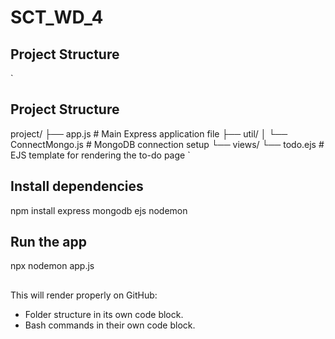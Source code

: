 # SCT_WD_4

## Project Structure

`
## Project Structure

project/
├── app.js                 # Main Express application file
├── util/
│   └── ConnectMongo.js    # MongoDB connection setup
└── views/
    └── todo.ejs           # EJS template for rendering the to-do page
`


## Install dependencies

npm install express mongodb ejs nodemon

## Run the app

npx nodemon app.js

## 
This will render properly on GitHub:  
- Folder structure in its own code block.  
- Bash commands in their own code block.  






